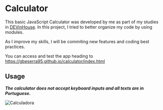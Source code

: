 # Calculator

This basic JavaScript Calculator was developed by me as part of my studies in [DEVinHouse](https://github.com/gbeserra95/DEVinHouse).
In this project, I tried to better organize my code by using modules.

As I improve my skills, I will be commiting new features and coding best practices.

You can access and test the app heading to https://gbeserra95.github.io/calculator/index.html

## Usage

***The calculator does not accept keyboard inputs and all texts are in Portuguese.***

<div align="left">
  <img src="https://user-images.githubusercontent.com/47508755/146052127-e1710dd3-2396-4b3d-81cc-36cc96c5fb5c.jpeg" alt="Calculadora">  
</div>

